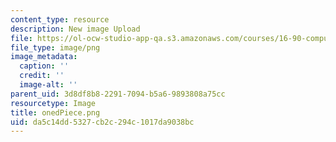 ```yaml
---
content_type: resource
description: New image Upload
file: https://ol-ocw-studio-app-qa.s3.amazonaws.com/courses/16-90-computational-methods-in-aerospace-engineering-spring-2014/da5c14dd5327cb2c294c1017da9038bc_onedPiece.png
file_type: image/png
image_metadata:
  caption: ''
  credit: ''
  image-alt: ''
parent_uid: 3d8df8b8-2291-7094-b5a6-9893808a75cc
resourcetype: Image
title: onedPiece.png
uid: da5c14dd-5327-cb2c-294c-1017da9038bc
---
```

